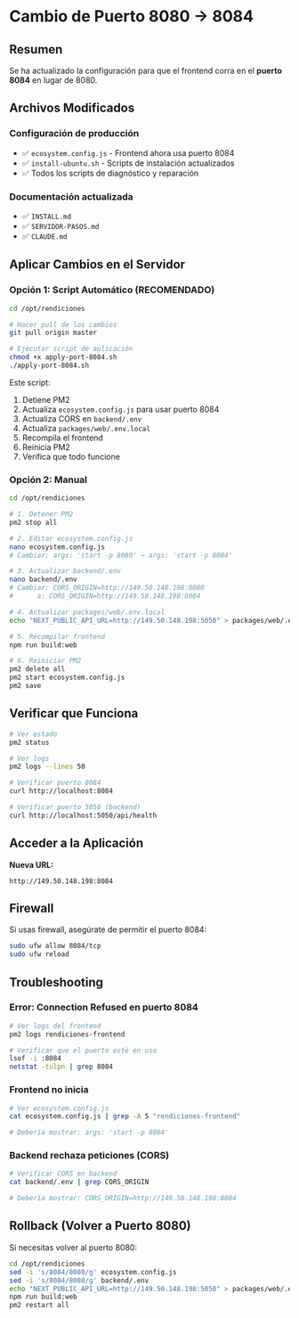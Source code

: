 # Cambio de Puerto 8080 → 8084

## Resumen

Se ha actualizado la configuración para que el frontend corra en el **puerto 8084** en lugar de 8080.

## Archivos Modificados

### Configuración de producción
- ✅ `ecosystem.config.js` - Frontend ahora usa puerto 8084
- ✅ `install-ubuntu.sh` - Scripts de instalación actualizados
- ✅ Todos los scripts de diagnóstico y reparación

### Documentación actualizada
- ✅ `INSTALL.md`
- ✅ `SERVIDOR-PASOS.md`
- ✅ `CLAUDE.md`

## Aplicar Cambios en el Servidor

### Opción 1: Script Automático (RECOMENDADO)

```bash
cd /opt/rendiciones

# Hacer pull de los cambios
git pull origin master

# Ejecutar script de aplicación
chmod +x apply-port-8084.sh
./apply-port-8084.sh
```

Este script:
1. Detiene PM2
2. Actualiza `ecosystem.config.js` para usar puerto 8084
3. Actualiza CORS en `backend/.env`
4. Actualiza `packages/web/.env.local`
5. Recompila el frontend
6. Reinicia PM2
7. Verifica que todo funcione

### Opción 2: Manual

```bash
cd /opt/rendiciones

# 1. Detener PM2
pm2 stop all

# 2. Editar ecosystem.config.js
nano ecosystem.config.js
# Cambiar: args: 'start -p 8080' → args: 'start -p 8084'

# 3. Actualizar backend/.env
nano backend/.env
# Cambiar: CORS_ORIGIN=http://149.50.148.198:8080
#      a: CORS_ORIGIN=http://149.50.148.198:8084

# 4. Actualizar packages/web/.env.local
echo "NEXT_PUBLIC_API_URL=http://149.50.148.198:5050" > packages/web/.env.local

# 5. Recompilar frontend
npm run build:web

# 6. Reiniciar PM2
pm2 delete all
pm2 start ecosystem.config.js
pm2 save
```

## Verificar que Funciona

```bash
# Ver estado
pm2 status

# Ver logs
pm2 logs --lines 50

# Verificar puerto 8084
curl http://localhost:8084

# Verificar puerto 5050 (backend)
curl http://localhost:5050/api/health
```

## Acceder a la Aplicación

**Nueva URL:**
```
http://149.50.148.198:8084
```

## Firewall

Si usas firewall, asegúrate de permitir el puerto 8084:

```bash
sudo ufw allow 8084/tcp
sudo ufw reload
```

## Troubleshooting

### Error: Connection Refused en puerto 8084

```bash
# Ver logs del frontend
pm2 logs rendiciones-frontend

# Verificar que el puerto esté en uso
lsof -i :8084
netstat -tulpn | grep 8084
```

### Frontend no inicia

```bash
# Ver ecosystem.config.js
cat ecosystem.config.js | grep -A 5 "rendiciones-frontend"

# Debería mostrar: args: 'start -p 8084'
```

### Backend rechaza peticiones (CORS)

```bash
# Verificar CORS en backend
cat backend/.env | grep CORS_ORIGIN

# Debería mostrar: CORS_ORIGIN=http://149.50.148.198:8084
```

## Rollback (Volver a Puerto 8080)

Si necesitas volver al puerto 8080:

```bash
cd /opt/rendiciones
sed -i 's/8084/8080/g' ecosystem.config.js
sed -i 's/8084/8080/g' backend/.env
echo "NEXT_PUBLIC_API_URL=http://149.50.148.198:5050" > packages/web/.env.local
npm run build:web
pm2 restart all
```
